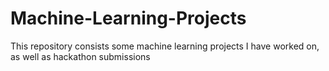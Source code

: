 # Machine-Learning-Projects
This repository consists some machine learning projects I have worked on, as well as hackathon submissions
